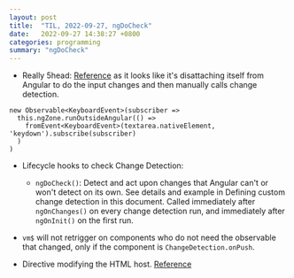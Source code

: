 ```yaml
---
layout: post
title:  "TIL, 2022-09-27, ngDoCheck"
date:   2022-09-27 14:38:27 +0800
categories: programming
summary: "ngDoCheck"
---
```


- Really 5head: [Reference](https://github.com/NG-ZORRO/ng-zorro-antd/pull/7185) as it looks like it's disattaching itself from Angular to do the input changes and then manually calls change detection.

```
new Observable<KeyboardEvent>(subscriber =>
  this.ngZone.runOutsideAngular(() =>
    fromEvent<KeyboardEvent>(textarea.nativeElement, 'keydown').subscribe(subscriber)
  )
)
```

- Lifecycle hooks to check Change Detection:
  - `ngDoCheck()`: Detect and act upon changes that Angular can't or won't detect on its own. See details and example in Defining custom change detection in this document. Called immediately after `ngOnChanges()` on every change detection run, and immediately after `ngOnInit()` on the first run.
- `vm$` will not retrigger on components who do not need the observable that changed, only if the component is `ChangeDetection.onPush`.

- Directive modifying the HTML host. [Reference](https://stackoverflow.com/questions/36350403/angular2-directives-modifying-its-html-host)
